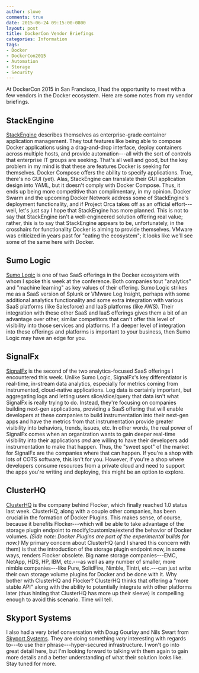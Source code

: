 ```yaml
---
author: slowe
comments: true
date: 2015-06-24 09:15:00-0800
layout: post
title: DockerCon Vendor Briefings
categories: Information
tags:
- Docker
- DockerCon2015
- Automation
- Storage
- Security
---
```


At DockerCon 2015 in San Francisco, I had the opportunity to meet with a few vendors in the Docker ecosystem. Here are some notes from my vendor briefings.

## StackEngine

[StackEngine][link-1] describes themselves as enterprise-grade container application management. They tout features like being able to compose Docker applications using a drag-and-drop interface, deploy containers across multiple hosts, and provide automation---all with the sort of controls that enterprise IT groups are seeking. That's all well and good, but the key problem in my mind is that these are features Docker is seeking for themselves. Docker Compose offers the ability to specify applications. True, there's no GUI (yet). Alas, StackEngine can translate their GUI application design into YAML, but it doesn't comply with Docker Compose. Thus, it ends up being more competitive than complimentary, in my opinion. Docker Swarm and the upcoming Docker Network address some of StackEngine's deployment functionality, and if Project Orca takes off as an official effort---well, let's just say I hope that StackEngine has more planned. This is not to say that StackEngine isn't a well-engineered solution offering real value; rather, this is to say that StackEngine appears to be, unfortunately, in the crosshairs for functionality Docker is aiming to provide themselves. VMware was criticized in years past for "eating the ecosystem"; it looks like we'll see some of the same here with Docker.

## Sumo Logic

[Sumo Logic][link-2] is one of two SaaS offerings in the Docker ecosystem with whom I spoke this week at the conference. Both companies tout "analytics" and "machine learning" as key values of their offering. Sumo Logic strikes me as a SaaS version of Splunk or VMware Log Insight, perhaps with some additional analytics functionality and some extra integration with various SaaS platforms (like Salesforce) and IaaS platforms (like AWS). Their integration with these other SaaS and IaaS offerings gives them a bit of an advantage over other, similar competitors that can't offer this level of visibility into those services and platforms. If a deeper level of integration into these offerings and platforms is important to your business, then Sumo Logic may have an edge for you.

## SignalFx

[SignalFx][link-3] is the second of the two analytics-focused SaaS offerings I encountered this week. Unlike Sumo Logic, SignalFx's key differentiator is real-time, in-stream data analytics, especially for metrics coming from instrumented, cloud-native applications. Log data is certainly important, but aggregating logs and letting users slice/dice/query that data isn't what SignalFx is really trying to do. Instead, they're focusing on companies building next-gen applications, providing a SaaS offering that will enable developers at these companies to build instrumentation into their next-gen apps and have the metrics from that instrumentation provide greater visibility into behaviors, trends, issues, etc. In other words, the real power of SignalFx comes when an organization wants to gain deeper real-time visibility into their applications *and* are willing to have their developers add instrumentation to make that happen. Thus, the "sweet spot" of the market for SignalFx are the companies where that can happen. If you're a shop with lots of COTS software, this isn't for you. However, if you're a shop where developers consume resources from a private cloud and need to support the apps you're writing and deploying, this might be an option to explore.

## ClusterHQ

[ClusterHQ][link-4] is the company behind Flocker, which finally reached 1.0 status last week. ClusterHQ, along with a couple other companies, has been crucial in the formation of Docker Plugins. This makes sense, of course, because it benefits Flocker---which will be able to take advantage of the storage plugin endpoint to modify/customize/extend the behavior of Docker volumes. _(Side note: Docker Plugins are part of the experimental builds for now.)_ My primary concern about ClusterHQ (and I shared this concern with them) is that the introduction of the storage plugin endpoint now, in some ways, renders Flocker obsolete. Big name storage companies---EMC, NetApp, HDS, HP, IBM, etc.---as well as any number of smaller, more nimble companies---like Pure, SolidFire, Nimble, Tintri, etc.---can just write their own storage volume plugins for Docker and be done with it. Why bother with ClusterHQ and Flocker? ClusterHQ thinks that offering a "more stable API" along with the ability to potentially integrate with other platforms later (thus hinting that ClusterHQ has more up their sleeve) is compelling enough to avoid this scenario. Time will tell.

## Skyport Systems

I also had a very brief conversation with Doug Gourlay and Nils Swart from [Skyport Systems][link-5]. They are doing something _very_ interesting with regards to---to use their phrase---hyper-secured infrastructure. I won't go into great detail here, but I'm looking forward to talking with them again to gain more details and a better understanding of what their solution looks like. Stay tuned for more.



[link-1]: http://stackengine.com
[link-2]: https://www.sumologic.com
[link-3]: https://signalfx.com
[link-4]: https://clusterhq.com
[link-5]: https://www.skyportsystems.net
